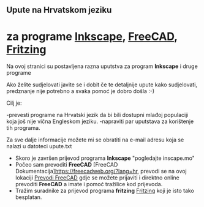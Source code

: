 ## Upute na Hrvatskom jeziku

# za programe [Inkscape](https://inkscape.org/en), [FreeCAD](https://github.com/FreeCAD/FreeCAD/releases), [Fritzing](http://fritzing.org/download/)

Na ovoj stranici su postavljena razna uputstva za program **Inkscape** i druge programe

Ako želite sudjelovati javite se i dobit če te detaljnije upute kako sudjelovati,
predznanje nije potrebno  a svaka pomoć je dobro došla :-)

Cilj je:

-prevesti programe na Hrvatski jezik da bi bili dostupni
 mlađoj populaciji koja još nije vična Engleskom jeziku.
-napraviti par uputstava za korištenje tih programa.
 
Za sve dalje informacije možete mi se obratiti na e-mail adresu
koja se nalazi u datoteci upute.txt

- Skoro je završen prijevod programa **Inkscape** "pogledajte inscape.mo"
- Počeo sam prevoditi **FreeCAD** [FreeCAD Dokumentacija]https://freecadweb.org/?lang=hr, prevodi se na
  ovoj lokaciji [Prevodi FreeCAD](https://crowdin.com/project/freecad/hr#)  gdje se možete prijaviti i 
  direktno online prevoditi **FreeCAD** a imate i pomoć tražilice kod prijevoda.
- Tražim suradnike za prijevod programa **fritzing**  [Fritzing](http://fritzing.org/support-us/)
  koji je isto tako besplatan.




